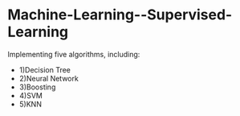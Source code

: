 # Machine-Learning--Supervised-Learning

Implementing five algorithms, including:

- 1)Decision Tree
- 2)Neural Network
- 3)Boosting
- 4)SVM
- 5)KNN
